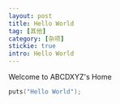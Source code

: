```yaml
---
layout: post
title: Hello World
tag: [其他]
category: [杂项]
stickie: true
intro: Hello World
---
```


Welcome to ABCDXYZ's Home

```cpp
puts("Hello World");
```
